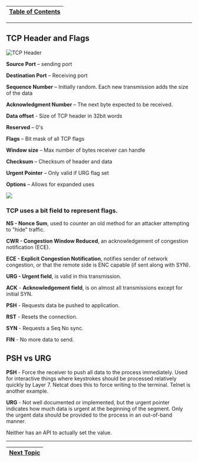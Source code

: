 |[Table of Contents](/00-Table-of-Contents.md)|
|---|

---

## TCP Header and Flags

![TCP Header](../.gitbook/assets/mjb-tcp-header-800x564.png)

**Source Port** – sending port

**Destination Port** – Receiving port

**Sequence Number** – Initially random. Each new transmission adds the size of the data

**Acknowledgment Number** – The next byte expected to be received.

**Data offset** - Size of TCP header in 32bit words

**Reserved** – 0's

**Flags** – Bit mask of all TCP flags

**Window size** – Max number of bytes receiver can handle

**Checksum** – Checksum of header and data

**Urgent Pointer** – Only valid if URG flag set

**Options** – Allows for expanded uses

![](../.gitbook/assets/tcphead.PNG)

### TCP uses a bit field to represent flags.

**NS - Nonce Sum**, used to counter an old method for an attacker attempting to "hide" traffic.

**CWR - Congestion Window Reduced**, an acknowledgement of congestion notification \(ECE\).

**ECE - Explicit Congestion Notification**, notifies sender of network congestion, or that the remote side is ENC capable \(if sent along with SYN\).

**URG - Urgent field**, is valid in this transmission.

**ACK** - **Acknowledgement field**, is on almost all transmissions except for initial SYN.

**PSH** - Requests data be pushed to application.

**RST** - Resets the connection.

**SYN** - Requests a Seq No sync.

**FIN** - No more data to send.

## PSH vs URG

**PSH** - Force the receiver to push all data to the process immediately. Used for interactive things where keystrokes should be processed relatively quickly by Layer 7. Netcat does this to force writing to the terminal. Telnet is another example.

**URG** - Not well documented or implemented, but the urgent pointer indicates how much data is urgent at the beginning of the segment. Only the urgent data should be provided to the process in an out-of-band manner.

Neither has an API to actually set the value.

---

|[Next Topic](/06-osi-layer-4/syn-and-ack.md)|
|---|
